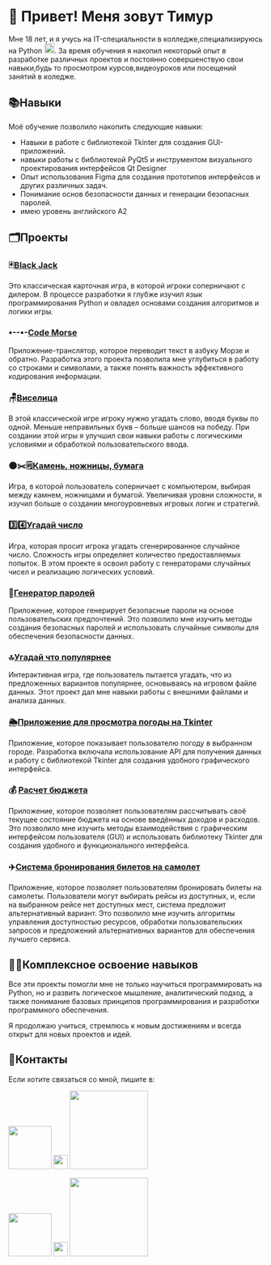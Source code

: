 # 👋 Привет! Меня зовут Тимур
Мне 18 лет, и я учусь на IT-специальности в колледже,специализируюсь на Python <img src="https://img.icons8.com/color/48/000000/python.png" alt="Python Icon" width="20"/>. За время обучения я накопил некоторый опыт в разработке различных проектов и постоянно совершенствую свои навыки,будь то просмотром курсов,видеоуроков или посещений занятий в коледже.

## 📚Навыки
Моё обучение позволило накопить следующие навыки:
- Навыки в работе с библиотекой Tkinter для создания GUI-приложений.
- навыки работы с библиотекой PyQt5 и инструментом визуального проектирования интерфейсов Qt Designer
- Опыт использования Figma для создания прототипов интерфейсов и других различных задач.
- Понимание основ безопасности данных и генерации безопасных паролей.
- имею уровень английского A2
  
## 🗂️Проекты

### 🃏[Black Jack](https://github.com/rzxzwer/rzxzwer.github.io/blob/main/black%20jack.py)
Это классическая карточная игра, в которой игроки соперничают с дилером. В процессе разработки я глубже изучил язык программирования Python и овладел основами создания алгоритмов и логики игры.

### •--•-[Code Morse](https://github.com/rzxzwer/rzxzwer.github.io/blob/main/code%20morse.py)
Приложение-транслятор, которое переводит текст в азбуку Морзе и обратно. Разработка этого проекта позволила мне углубиться в работу со строками и символами, а также понять важность эффективного кодирования информации.

### 🪑[Виселица](https://github.com/rzxzwer/rzxzwer.github.io/blob/main/%D0%B2%D0%B8%D1%81%D0%B8%D0%BB%D1%8C%D0%BD%D0%B8%D1%86%D0%B0.py)
В этой классической игре игроку нужно угадать слово, вводя буквы по одной. Меньше неправильных букв – больше шансов на победу. При создании этой игры я улучшил свои навыки работы с логическими условиями и обработкой пользовательского ввода.

### 🌑✂️🗒[Камень, ножницы, бумага](https://github.com/rzxzwer/rzxzwer.github.io/blob/main/%D0%BA%D0%B0%D0%BC%D0%B5%D0%BD%D1%8C%20%D0%BD%D0%BE%D0%B6%D0%BD%D0%B8%D1%86%D1%8B%20%D0%B1%D1%83%D0%BC%D0%B0%D0%B3%D0%B0.py)
Игра, в которой пользователь соперничает с компьютером, выбирая между камнем, ножницами и бумагой. Увеличивая уровни сложности, я изучил больше о создании многоуровневых игровых логик и стратегий.

### 3️⃣4️⃣[Угадай число](https://github.com/rzxzwer/rzxzwer.github.io/blob/main/%D1%83%D0%B3%D0%B0%D0%B4%D0%B0%D0%B9%20%D1%87%D0%B8%D1%81%D0%BB%D0%BE.py)
Игра, которая просит игрока угадать сгенерированное случайное число. Сложность игры определяет количество предоставляемых попыток. В этом проекте я освоил работу с генераторами случайных чисел и реализацию логических условий.

### 🔐[Генератор паролей](https://github.com/rzxzwer/rzxzwer.github.io/blob/main/%D0%B3%D0%B5%D0%BD%D0%B5%D1%80%D0%B0%D1%82%D0%BE%D1%80%20%D0%BF%D0%B0%D1%80%D0%BE%D0%BB%D0%B5%D0%B9.py)
Приложение, которое генерирует безопасные пароли на основе пользовательских предпочтений. Это позволило мне изучить методы создания безопасных паролей и использовать случайные символы для обеспечения безопасности данных.

### 🔝[Угадай что популярнее](https://github.com/rzxzwer/rzxzwer.github.io/tree/main/%D1%83%D0%B3%D0%B0%D0%B4%D0%B0%D0%B9%20%D1%87%D1%82%D0%BE%20%D0%BF%D0%BE%D0%BF%D1%83%D0%BB%D1%8F%D1%80%D0%BD%D0%B5%D0%B5)
Интерактивная игра, где пользователь пытается угадать, что из предложенных вариантов популярнее, основываясь на игровом файле данных. Этот проект дал мне навыки работы с внешними файлами и анализа данных.

### 🌦️[Приложение для просмотра погоды на Tkinter](https://github.com/rzxzwer/rzxzwer.github.io/tree/main/%D0%BF%D0%BE%D0%B3%D0%BE%D0%B4%D0%B0)
Приложение, которое показывает пользователю погоду в выбранном городе. Разработка включала использование API для получения данных и работу с библиотекой Tkinter для создания удобного графического интерфейса.

### 💰 [Расчет бюджета](https://github.com/rzxzwer/rzxzwer.github.io/tree/main/%D1%80%D0%B0%D1%81%D1%81%D1%87%D0%B5%D1%82%20%D0%B1%D1%8E%D0%B4%D0%B6%D0%B5%D1%82%D0%B0)
Приложение, которое позволяет пользователям рассчитывать своё текущее состояние бюджета на основе введённых доходов и расходов. Это позволило мне изучить методы взаимодействия с графическим интерфейсом пользователя (GUI) и использовать библиотеку Tkinter для создания удобного и функционального интерфейса.

### ✈️[Система бронирования билетов на самолет](https://github.com/rzxzwer/rzxzwer.github.io/blob/main/%D1%81%D0%B5%D1%80%D0%B2%D0%B8%D1%81%20%D0%B1%D1%80%D0%BE%D0%BD%D0%B8%20%D0%B1%D0%B8%D0%BB%D0%B5%D1%82%D0%BE%D0%B2.py)
Приложение, которое позволяет пользователям бронировать билеты на самолеты. Пользователи могут выбирать рейсы из доступных, и, если на выбранном рейсе нет доступных мест, система предложит альтернативный вариант. Это позволило мне изучить алгоритмы управления доступностью ресурсов, обработки пользовательских запросов и предложений альтернативных вариантов для обеспечения лучшего сервиса.


## 👨‍💻Комплексное освоение навыков
Все эти проекты помогли мне не только научиться программировать на Python, но и развить логическое мышление, аналитический подход, а также понимание базовых принципов программирования и разработки программного обеспечения.

Я продолжаю учиться, стремлюсь к новым достижениям и всегда открыт для новых проектов и идей.

## 📩Контакты
Если хотите связаться со мной, пишите в:

[<img src="https://key54.ru/wp-content/uploads/2019/11/telegram-icon-png-3.png" width="85">](https://telegram.me/eclipse0monster)
[<img src="https://csi-ugra.ru/upload/medialibrary/ce5/vk.com_logo.svg_.png" width="28">](https://vk.com/timur_oddone)
[<img src="https://cdn.akamai.steamstatic.com/steam/apps/1559390/extras/%E5%95%86%E5%BA%97%E9%A1%B5dis.png?t=1699434775" width="155">](https://discord.gg/bvBSUC422T)


[<img src="https://key54.ru/wp-content/uploads/2019/11/telegram-icon-png-3.png" width="85">](https://telegram.me/eclipse0monster)
[<img src="https://csi-ugra.ru/upload/medialibrary/ce5/vk.com_logo.svg_.png" width="28">](https://vk.com/timur_oddone)
[<img src="https://cdn.akamai.steamstatic.com/steam/apps/1559390/extras/%E5%95%86%E5%BA%97%E9%A1%B5dis.png?t=1699434775" width="155">](https://discord.gg/bvBSUC422T)
